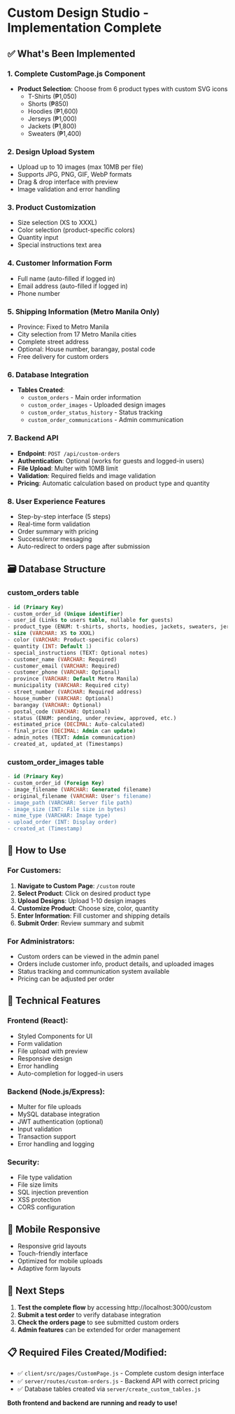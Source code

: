 # Custom Design Studio - Implementation Complete

## ✅ What's Been Implemented

### 1. **Complete CustomPage.js Component**
- **Product Selection**: Choose from 6 product types with custom SVG icons
  - T-Shirts (₱1,050)
  - Shorts (₱850)
  - Hoodies (₱1,600)
  - Jerseys (₱1,000)
  - Jackets (₱1,800)
  - Sweaters (₱1,400)

### 2. **Design Upload System**
- Upload up to 10 images (max 10MB per file)
- Supports JPG, PNG, GIF, WebP formats
- Drag & drop interface with preview
- Image validation and error handling

### 3. **Product Customization**
- Size selection (XS to XXXL)
- Color selection (product-specific colors)
- Quantity input
- Special instructions text area

### 4. **Customer Information Form**
- Full name (auto-filled if logged in)
- Email address (auto-filled if logged in)
- Phone number

### 5. **Shipping Information (Metro Manila Only)**
- Province: Fixed to Metro Manila
- City selection from 17 Metro Manila cities
- Complete street address
- Optional: House number, barangay, postal code
- Free delivery for custom orders

### 6. **Database Integration**
- **Tables Created**:
  - `custom_orders` - Main order information
  - `custom_order_images` - Uploaded design images
  - `custom_order_status_history` - Status tracking
  - `custom_order_communications` - Admin communication

### 7. **Backend API**
- **Endpoint**: `POST /api/custom-orders`
- **Authentication**: Optional (works for guests and logged-in users)
- **File Upload**: Multer with 10MB limit
- **Validation**: Required fields and image validation
- **Pricing**: Automatic calculation based on product type and quantity

### 8. **User Experience Features**
- Step-by-step interface (5 steps)
- Real-time form validation
- Order summary with pricing
- Success/error messaging
- Auto-redirect to orders page after submission

## 🗃️ Database Structure

### custom_orders table
```sql
- id (Primary Key)
- custom_order_id (Unique identifier)
- user_id (Links to users table, nullable for guests)
- product_type (ENUM: t-shirts, shorts, hoodies, jackets, sweaters, jerseys)
- size (VARCHAR: XS to XXXL)
- color (VARCHAR: Product-specific colors)
- quantity (INT: Default 1)
- special_instructions (TEXT: Optional notes)
- customer_name (VARCHAR: Required)
- customer_email (VARCHAR: Required)
- customer_phone (VARCHAR: Optional)
- province (VARCHAR: Default Metro Manila)
- municipality (VARCHAR: Required city)
- street_number (VARCHAR: Required address)
- house_number (VARCHAR: Optional)
- barangay (VARCHAR: Optional)
- postal_code (VARCHAR: Optional)
- status (ENUM: pending, under_review, approved, etc.)
- estimated_price (DECIMAL: Auto-calculated)
- final_price (DECIMAL: Admin can update)
- admin_notes (TEXT: Admin communication)
- created_at, updated_at (Timestamps)
```

### custom_order_images table
```sql
- id (Primary Key)
- custom_order_id (Foreign Key)
- image_filename (VARCHAR: Generated filename)
- original_filename (VARCHAR: User's filename)
- image_path (VARCHAR: Server file path)
- image_size (INT: File size in bytes)
- mime_type (VARCHAR: Image type)
- upload_order (INT: Display order)
- created_at (Timestamp)
```

## 🎯 How to Use

### For Customers:
1. **Navigate to Custom Page**: `/custom` route
2. **Select Product**: Click on desired product type
3. **Upload Designs**: Upload 1-10 design images
4. **Customize Product**: Choose size, color, quantity
5. **Enter Information**: Fill customer and shipping details
6. **Submit Order**: Review summary and submit

### For Administrators:
- Custom orders can be viewed in the admin panel
- Orders include customer info, product details, and uploaded images
- Status tracking and communication system available
- Pricing can be adjusted per order

## 🔧 Technical Features

### Frontend (React):
- Styled Components for UI
- Form validation
- File upload with preview
- Responsive design
- Error handling
- Auto-completion for logged-in users

### Backend (Node.js/Express):
- Multer for file uploads
- MySQL database integration
- JWT authentication (optional)
- Input validation
- Transaction support
- Error handling and logging

### Security:
- File type validation
- File size limits
- SQL injection prevention
- XSS protection
- CORS configuration

## 📱 Mobile Responsive
- Responsive grid layouts
- Touch-friendly interface
- Optimized for mobile uploads
- Adaptive form layouts

## 🚀 Next Steps
1. **Test the complete flow** by accessing http://localhost:3000/custom
2. **Submit a test order** to verify database integration
3. **Check the orders page** to see submitted custom orders
4. **Admin features** can be extended for order management

## 📋 Required Files Created/Modified:
- ✅ `client/src/pages/CustomPage.js` - Complete custom design interface
- ✅ `server/routes/custom-orders.js` - Backend API with correct pricing
- ✅ Database tables created via `server/create_custom_tables.js`

**Both frontend and backend are running and ready to use!**
